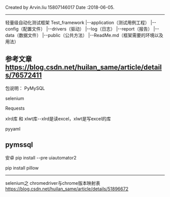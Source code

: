 
Created by Arvin.liu 15807146017
Date :2018-06-05.

-----------------------
轻量级自动化测试框架
Test_framework
    |--application（测试用例工程）
    |--config（配置文件）
    |--drivers（驱动）
    |--log（日志）
    |--report（报告）
    |--data（数据文件）
    |--public（公共方法）
    |--ReadMe.md（框架需要的环境以及用法）

参考文章
https://blog.csdn.net/huilan_same/article/details/76572411
-----------------------

包说明：
PyMySQL

selenium

Requests

xlrd库 和 xlwt库--xlrd是读excel，xlwt是写excel的库

pyyaml

pymssql
-----------------------
安卓
pip install --pre uiautomator2

pip install pillow

-----------------------
selenium之 chromedriver与chrome版本映射表
https://blog.csdn.net/huilan_same/article/details/51896672
